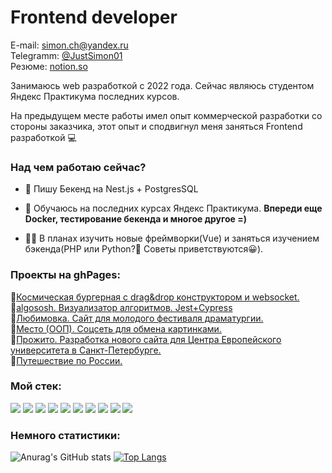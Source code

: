 # Frontend developer
E-mail: <a href="mailto:simon.ch@yandex.ru">simon.ch@yandex.ru</a>  
Telegramm: <a href="https://t.me/JustSimon01">@JustSimon01</a>  
Резюме: <a href="https://careful-wasp-426.notion.site/a90f3ddb7aeb4f909d1931182600b810">notion.so</a>  
<p>Занимаюсь web разработкой с 2022 года. Сейчас являюсь студентом Яндекс Практикума последних курсов.</p>
<p>На предыдущем месте работы имел опыт коммерческой разработки со стороны заказчика, этот опыт и сподвигнул меня заняться Frontend разработкой 💻</p>

### Над чем работаю сейчас?
- 🔭 Пишу Бекенд на Nest.js + PostgresSQL

- 🌱 Обучаюсь на последних курсах Яндекс Практикума. **Впереди еще Docker, тестирование бекенда и многое другое =)**

- 👨‍💻 В планах изучить новые фреймворки(Vue) и заняться изучением бэкенда(PHP или Python?🤔 Советы приветствуются😀).
### Проекты на ghPages:
 📌<a href="https://justsimon01.github.io/Stellar-burgers/">Космическая бургерная с drag&drop конструктором и websocket.</a>  
 📌<a href="https://justsimon01.github.io/algososh/">algososh. Визуализатор алгоритмов. Jest+Cypress</a>  
 📌<a href="https://justsimon01.github.io/lubimovka-project/">Любимовка. Сайт для молодого фестиваля драматургии.</a>  
 📌<a href="https://justsimon01.github.io/mesto-project-oop/">Место (ООП). Соцсеть для обмена картинками.</a>  
 📌<a href="https://justsimon01.github.io/Prozito/">Прожито. Разработка нового сайта для Центра Европейского университета в Санкт-Петербурге.</a>  
 📌<a href="https://justsimon01.github.io/russian-travel/">Путешествие по России.</a> 

### Мой стек:
<p align="left">
  <img src="https://img.shields.io/badge/Javascript-323232?style=for-the-badge&logo=javascript&logoColor=yellow" />
  <img src="https://img.shields.io/badge/Typescript-323232?style=for-the-badge&logo=typescript&logoColor=blue" />
  <img src="https://img.shields.io/badge/React-323232?style=for-the-badge&logo=react&logoColor=61DAFB" />
  <img src="https://img.shields.io/badge/redux-323232?style=for-the-badge&logo=redux&logoColor=764ABC" />
  <img src="https://img.shields.io/badge/React router-323232?style=for-the-badge&logo=react router&logoColor=CA4245" />
  <img src="https://img.shields.io/badge/HTML5-323232?style=for-the-badge&logo=html5&logoColor=E34F26" />
  <img src="https://img.shields.io/badge/CSS3-323232?style=for-the-badge&logo=css3&logoColor=1572B6" />
  <img src="https://img.shields.io/badge/SASS-323232?style=for-the-badge&logo=sass&logoColor=CC6699" />
  <img src="https://img.shields.io/badge/Webpack-323232?style=for-the-badge&logo=webpack&logoColor=8DD6F9" />
  <img src="https://img.shields.io/badge/Figma-323232?style=for-the-badge&logo=figma&logoColor=F24E1E" />
</p>

### Немного статистики:
![Anurag's GitHub stats](https://github-readme-stats-lac-sigma.vercel.app/api?username=JustSimon01&show_icons=true&theme=darcula&hide=issues&rank_icon=github)
[![Top Langs](https://github-readme-stats-lac-sigma.vercel.app/api/top-langs/?username=JustSimon01&layout=compact&theme=darcula)](https://github.com/anuraghazra/github-readme-stats)

